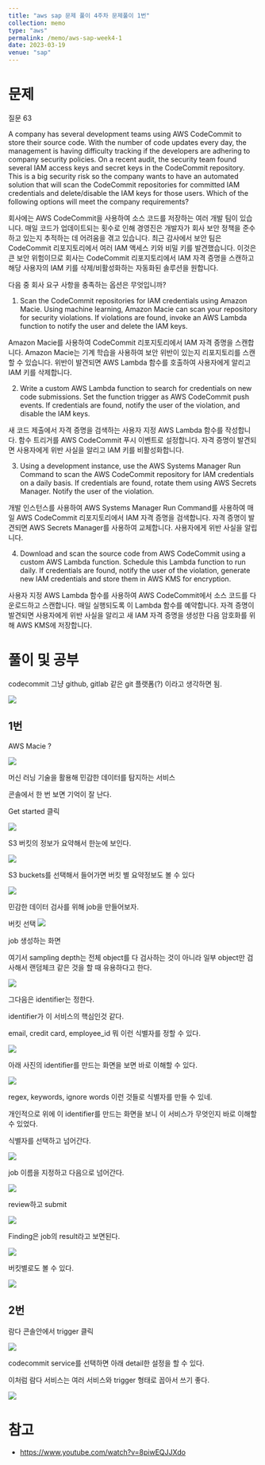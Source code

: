 ```yaml
---
title: "aws sap 문제 풀이 4주차 문제풀이 1번"
collection: memo
type: "aws"
permalink: /memo/aws-sap-week4-1
date: 2023-03-19
venue: "sap"
---
```



# 문제

질문 63

A company has several development teams using AWS CodeCommit to store their source code. With the number of code updates every day, the management is having difficulty tracking if the developers are adhering to company security policies. On a recent audit, the security team found several IAM access keys and secret keys in the CodeCommit repository. This is a big security risk so the company wants to have an automated solution that will scan the CodeCommit repositories for committed IAM credentials and delete/disable the IAM keys for those users.
Which of the following options will meet the company requirements?

회사에는 AWS CodeCommit을 사용하여 소스 코드를 저장하는 여러 개발 팀이 있습니다. 매일 코드가 업데이트되는 횟수로 인해 경영진은 개발자가 회사 보안 정책을 준수하고 있는지 추적하는 데 어려움을 겪고 있습니다. 최근 감사에서 보안 팀은 CodeCommit 리포지토리에서 여러 IAM 액세스 키와 비밀 키를 발견했습니다. 이것은 큰 보안 위험이므로 회사는 CodeCommit 리포지토리에서 IAM 자격 증명을 스캔하고 해당 사용자의 IAM 키를 삭제/비활성화하는 자동화된 솔루션을 원합니다.


다음 중 회사 요구 사항을 충족하는 옵션은 무엇입니까?


1. Scan the CodeCommit repositories for IAM credentials using Amazon Macie. Using machine learning, Amazon Macie can scan your repository for security violations. If violations are found, invoke an AWS Lambda function to notify the user and delete the IAM keys.

Amazon Macie를 사용하여 CodeCommit 리포지토리에서 IAM 자격 증명을 스캔합니다. Amazon Macie는 기계 학습을 사용하여 보안 위반이 있는지 리포지토리를 스캔할 수 있습니다. 위반이 발견되면 AWS Lambda 함수를 호출하여 사용자에게 알리고 IAM 키를 삭제합니다.

2. Write a custom AWS Lambda function to search for credentials on new code submissions. Set the function trigger as AWS CodeCommit push events. If credentials are found, notify the user of the violation, and disable the IAM keys.

새 코드 제출에서 자격 증명을 검색하는 사용자 지정 AWS Lambda 함수를 작성합니다. 함수 트리거를 AWS CodeCommit 푸시 이벤트로 설정합니다. 자격 증명이 발견되면 사용자에게 위반 사실을 알리고 IAM 키를 비활성화합니다.

3. Using a development instance, use the AWS Systems Manager Run Command to scan the AWS CodeCommit repository for IAM credentials on a daily basis. If credentials are found, rotate them using AWS Secrets Manager. Notify the user of the violation.

개발 인스턴스를 사용하여 AWS Systems Manager Run Command를 사용하여 매일 AWS CodeCommit 리포지토리에서 IAM 자격 증명을 검색합니다. 자격 증명이 발견되면 AWS Secrets Manager를 사용하여 교체합니다. 사용자에게 위반 사실을 알립니다.

4. Download and scan the source code from AWS CodeCommit using a custom AWS Lambda function. Schedule this Lambda function to run daily. If credentials are found, notify the user of the violation, generate new IAM credentials and store them in AWS KMS for encryption.

사용자 지정 AWS Lambda 함수를 사용하여 AWS CodeCommit에서 소스 코드를 다운로드하고 스캔합니다. 매일 실행되도록 이 Lambda 함수를 예약합니다. 자격 증명이 발견되면 사용자에게 위반 사실을 알리고 새 IAM 자격 증명을 생성한 다음 암호화를 위해 AWS KMS에 저장합니다.



# 풀이 및 공부

codecommit 그냥 github, gitlab 같은 git 플랫폼(?) 이라고 생각하면 됨.

![](/assets/2023-03-19-19-31-15.png)


## 1번

AWS Macie ?

![](/assets/2023-03-19-16-32-05.png)

머신 러닝 기술을 활용해 민감한 데이터를 탐지하는 서비스

콘솔에서 한 번 보면 기억이 잘 난다.

Get started 클릭

![](/assets/2023-03-19-16-34-20.png)

S3 버킷의 정보가 요약해서 한눈에 보인다.

![](/assets/2023-03-19-16-38-15.png)

S3 buckets를 선택해서 들어가면 버킷 별 요약정보도 볼 수 있다

![](/assets/2023-03-19-17-06-42.png)

민감한 데이터 검사를 위해 job을 만들어보자.

버킷 선택 
![](/assets/2023-03-19-17-08-07.png)

job 생성하는 화면

여기서 sampling depth는 전체 object를 다 검사하는 것이 아니라 일부 object만 검사해서 랜덤체크 같은 것을 할 때 유용하다고 한다.  

![](/assets/2023-03-19-17-09-13.png)

그다음은 identifier는 정한다.

identifier가 이 서비스의 핵심인것 같다.

email, credit card, employee_id 뭐 이런 식별자를 정할 수 있다.

![](/assets/2023-03-19-17-13-04.png)

아래 사진의 identifier를 만드는 화면을 보면 바로 이해할 수 있다.

![](/assets/2023-03-19-17-15-43.png)

regex, keywords, ignore words 이런 것들로 식별자를 만들 수 있네.

개인적으로 위에 이 identifier를 만드는 화면을 보니 이 서비스가 무엇인지 바로 이해할 수 있었다.

식별자를 선택하고 넘어간다.

![](/assets/2023-03-19-17-17-42.png)

job 이름을 지정하고 다음으로 넘어간다.

![](/assets/2023-03-19-17-18-12.png)

review하고 submit

![](/assets/2023-03-19-17-19-27.png)

Finding은 job의 result라고 보면된다.

![](/assets/2023-03-19-17-27-06.png)

버킷별로도 볼 수 있다.

![](/assets/2023-03-19-17-24-31.png)

## 2번

람다 콘솔안에서 trigger 클릭

![](/assets/2023-03-19-17-34-38.png)

codecommit service를 선택하면 아래 detail한 설정을 할 수 있다.

이처럼 람다 서비스는 여러 서비스와 trigger 형태로 꼽아서 쓰기 좋다.

![](/assets/2023-03-19-17-37-23.png)

# 참고 

- https://www.youtube.com/watch?v=8piwEQJJXdo